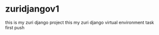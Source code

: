 # zuridjangov1
this is my zuri django project
this my zuri django virtual environment task first push
